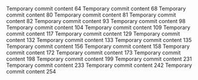 Temporary commit content 64
Temporary commit content 68
Temporary commit content 80
Temporary commit content 81
Temporary commit content 82
Temporary commit content 93
Temporary commit content 98
Temporary commit content 104
Temporary commit content 109
Temporary commit content 117
Temporary commit content 129
Temporary commit content 132
Temporary commit content 133
Temporary commit content 135
Temporary commit content 156
Temporary commit content 158
Temporary commit content 172
Temporary commit content 173
Temporary commit content 198
Temporary commit content 199
Temporary commit content 231
Temporary commit content 233
Temporary commit content 242
Temporary commit content 254
